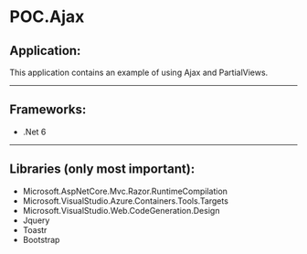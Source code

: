 # POC.Ajax

## Application:
This application contains an example of using Ajax and PartialViews.

---

## Frameworks:
- .Net 6

---

## Libraries (only most important):
- Microsoft.AspNetCore.Mvc.Razor.RuntimeCompilation
- Microsoft.VisualStudio.Azure.Containers.Tools.Targets
- Microsoft.VisualStudio.Web.CodeGeneration.Design
- Jquery
- Toastr
- Bootstrap